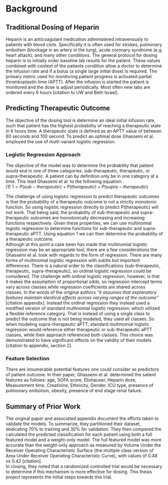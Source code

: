 # Background

## Traditional Dosing of Heparin 

Heparin is an anticoagulant medication administered intravenously to patients with blood clots. Specifically it is often used for strokes, pulmonary embolism (blockage in an artery in the lung), acute coronary syndrome (e.g. heart attack), and many other conditions. The general protocol for dosing heparin is to initially order baseline lab results for the patient. These values combined with context of the patients condition allow a doctor to determine the infusion rate and if a bolus (a single large initial dose) is required. The primary metric used for monitoring patient progress is activated partial thromboplastin time (APTT). After the infusion is started the patient is monitored and the dose is adjust periodically. Most often new labs are ordered every 6 hours [citation to UW and Beth Israel].

<!--
After the introductory chapter, it seems fairly common to 
include a chapter that reviews the literature and 
introduces methodology used throughout the thesis.
-->



<!-- Explain what heparin is, how heparin is traditional prescribed.   -->
<!-- reference dosage guidelines which are in the appendix.  -->

<!-- ## High Level -->

<!-- At a high level explain what we want to do - remove doctors manual process/guessing heuristics.   -->
<!-- we want to predict the amount of heparin needed to get a therapeutic aptt. explain aptt is our marker for success. explain that there is a lot of data that can be used for predictions - explain how they selected their features.   -->

## Predicting Therapeutic Outcome

The objective of the dosing tool is determine an ideal initial infusion rate, such that patient has the highest probability of reaching a therapeutic state in 6 hours time. A therapeutic state is defined as an APTT value of between 60 seconds and 100 second. To predict an optimal dose Ghassemi et al. employed the use of multi-variant logistic regression. 


### Logistic Regression Approach 

<!-- Logistic regression  -->
The objective of the model was to determine the probability that patient would end in one of three categories: sub-therapeutic, therapeutic, or supra-therapeutic. A patient can by definition only be in one category at a time. This lead Ghassemi et al. to the following equation:  
(1) $1 = P(sub-therapeutic) + P(therapeutic) + P(supra-therapeutic)$  

The challenge of using logistic regression to predict therapeutic outcomes is that the probability of a therapeutic outcome is not a strictly monotonic function. So using logistic regression directly to predict P(therapeutic) will not work. That being said, the probability of sub-therapeutic and supra-therapeutic outcomes are monotonically decreasing and increasing functions respectively. Given these properties, we can use multinomial logistic regression to determine functions for sub-therapeutic and supra-therapeutic aPTT. Using equation 1 we can then determine the probability of a therapeutic outcome.  
Although at this point a case been has made that multinomial logistic regression may be an appropriate tool, there are a few considerations the Ghassemi et al. took with regards to the form of regression. There are many forms of multinomial logistic regression with subtle but important differences. There is a natural order to the classifications (sub-therapeutic, therapeutic, supra-therapeutic), so ordinal logistic regression could be considered. The challenge with ordinal logistic regression, however, is that it makes the assumption of proportional odds, so regression intercept terms vary across classes while regression coefficients are shared across classes. In the words of the original authors *"it assumes that explanatory features maintain identical effects across varying ranges of the outcome"*[citation appendix]. Instead the ordinal regression they instead used a modified version of standard multinomial logistic regression, which utilized a flexible reference category. That is instead of using a single class to predict the outcome that is not being modeled, they used all classes. So when modeling supra-therapeutic aPTT, standard multinomial logistic regression would reference either therapeutic or sub-therapeutic aPTT classes, while their approach referenced both classes. This choice was demonstrated to have significant effects on the validity of their models [citation to appendix, section 2].   


<!-- To predict the probability of a therapeutic outcome  -->

<!-- explain different techniques that could be used (svm, logistic regression, others listed in their paper)   -->
<!-- then explain that mohammad et al chose to use logistic regression because it had a natural relationship with this...   -->


<!-- explain what logistic regression is and how they used the multiparameter model.   -->
<!-- explain how they choose features for the model.   -->
<!-- explain assumption of proportional odds-   -->


### Feature Selection 
There are innumerable potential features one could consider as predictors of patient outcome. In their paper, Ghassemi et al. determined the salient features as follows: age, SOFA score, Elixhauser, Heparin dose, Measurement time, Creatinine, Ethnicity, Gender, ICU type, presence of pulmonary embolism, obesity, presence of end stage renal failure. 


## Summary of Prior Work

The original paper and associated appendix document the efforts taken to validate the models. To summarize, they partitioned their dataset, dedicating 70% to training and 30% for validation. They then compared the calculated the predicted classification for each patient using both a full featured model and a weight-only model. The full featured model was more accurate than the weight-only approach as measured by Volume Under the Receiver Operating Characteristic Surface (the multiple class version of Area Under Receiver Operating Characteristic Curve), with values of 0.48 vs 0.42 [citation].  
In closing, they noted that a randomized controlled trial would be necessary to determine if this mechanism is more effective for dosing. This thesis project represents the initial steps towards this trial. 

<!-- Summary of the results from their paper.  It is better than weight based system alone.   -->
<!-- They weren't able to test if it was better than an actual doctor because you'd need to have the system in place to do that. That is where this system/survey comes into play.   -->

<!-- Insert an unordered list -->

<!-- - first item in the list
- second item in the list
- third item in the list

 -->


